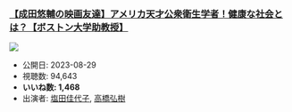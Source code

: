 ### [【成田悠輔の映画友達】アメリカ天才公衆衛生学者！健康な社会とは？【ボストン大学助教授】](https://www.youtube.com/watch?v=EBkYdbFhURc)
[![](https://img.youtube.com/vi/EBkYdbFhURc/sddefault.jpg)](https://www.youtube.com/watch?v=EBkYdbFhURc)
-   公開日: 2023-08-29
-   視聴数: 94,643
-   **いいね数: 1,468**
-   出演者: [塩田佳代子](/rehacq_fan/people/塩田佳代子 "wikilink"), [高橋弘樹](/rehacq_fan/people/高橋弘樹 "wikilink")
